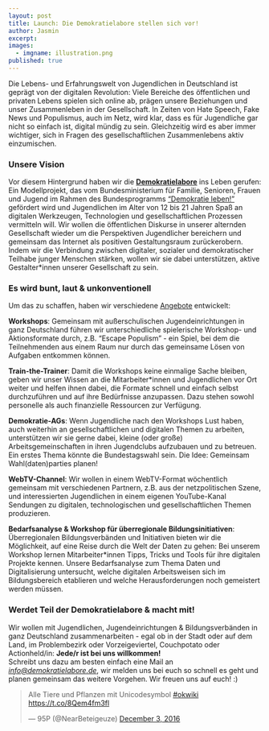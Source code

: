 ```yaml
---
layout: post
title: Launch: Die Demokratielabore stellen sich vor!
author: Jasmin
excerpt: 
images:
  - imgname: illustration.png
published: true
---
```


Die Lebens- und Erfahrungswelt von Jugendlichen in Deutschland ist geprägt von der digitalen Revolution: Viele Bereiche des öffentlichen und privaten Lebens spielen sich online ab, prägen unsere Beziehungen und unser Zusammenleben in der Gesellschaft. In Zeiten von Hate Speech, Fake News und Populismus, auch im Netz, wird klar, dass es für Jugendliche gar nicht so einfach ist, digital mündig zu sein. Gleichzeitig wird es aber immer wichtiger, sich in Fragen des gesellschaftlichen Zusammenlebens aktiv einzumischen.

### Unsere Vision

Vor diesem Hintergrund haben wir die **[Demokratielabore](https://demokratielabore.de)** ins Leben gerufen: Ein Modellprojekt, das vom Bundesministerium für Familie, Senioren, Frauen und Jugend im Rahmen des Bundesprogramms [“Demokratie leben!”](https://www.demokratie-leben.de/) gefördert wird und Jugendlichen im Alter von 12 bis 21 Jahren Spaß an digitalen Werkzeugen, Technologien und gesellschaftlichen Prozessen vermitteln will. Wir wollen die öffentlichen Diskurse in unserer alternden Gesellschaft wieder um die Perspektiven Jugendlicher bereichern und gemeinsam das Internet als positiven Gestaltungsraum zurückerobern. Indem wir die Verbindung zwischen digitaler, sozialer und demokratischer Teilhabe junger Menschen stärken, wollen wir sie dabei unterstützen, aktive Gestalter*innen unserer Gesellschaft zu sein. 

### Es wird bunt, laut & unkonventionell

Um das zu schaffen, haben wir verschiedene [Angebote](https://demokratielabore.de/angebote) entwickelt:

**Workshops**: Gemeinsam mit außerschulischen Jugendeinrichtungen in ganz Deutschland  führen wir unterschiedliche spielerische Workshop- und Aktionsformate durch, z.B. “Escape Populism” - ein Spiel, bei dem die Teilnehmenden aus einem Raum nur durch das gemeinsame Lösen von Aufgaben entkommen können.  

**Train-the-Trainer**: Damit die Workshops keine einmalige Sache bleiben, geben wir unser Wissen an die Mitarbeiter*innen und Jugendlichen vor Ort weiter und helfen ihnen dabei, die Formate schnell und einfach selbst durchzuführen und auf ihre Bedürfnisse anzupassen. Dazu stehen sowohl personelle als auch finanzielle Ressourcen zur Verfügung. 

**Demokratie-AGs**: Wenn Jugendliche nach den Workshops Lust haben, auch weiterhin an gesellschaftlichen und digitalen Themen zu arbeiten, unterstützen wir sie gerne dabei, kleine (oder große) Arbeitsgemeinschaften in ihren Jugendclubs aufzubauen und zu betreuen. Ein erstes Thema könnte die Bundestagswahl sein. Die Idee: Gemeinsam Wahl(daten)parties planen!

**WebTV-Channel**: Wir wollen in einem WebTV-Format wöchentlich gemeinsam mit verschiedenen Partnern, z.B. aus der netzpolitischen Szene, und interessierten Jugendlichen in einem eigenen YouTube-Kanal Sendungen zu digitalen, technologischen und gesellschaftlichen Themen produzieren. 

**Bedarfsanalyse & Workshop für überregionale Bildungsinitiativen**: Überregionalen Bildungsverbänden und Initiativen bieten wir die Möglichkeit, auf eine Reise durch die Welt der Daten zu gehen: Bei unserem Workshop lernen Mitarbeiter*innen Tipps, Tricks und Tools für ihre digitalen Projekte kennen. Unsere Bedarfsanalyse zum Thema Daten und Digitalisierung untersucht, welche digitalen Arbeitsweisen sich im Bildungsbereich etablieren und welche Herausforderungen noch gemeistert werden müssen. 

### Werdet Teil der Demokratielabore & macht mit!

Wir wollen mit Jugendlichen, Jugendeinrichtungen & Bildungsverbänden in ganz Deutschland zusammenarbeiten -  egal ob in der Stadt oder auf dem Land, im Problembezirk oder Vorzeigeviertel, Couchpotato oder Actionheld/in: **Jede/r ist bei uns willkommen!**  
Schreibt uns dazu am besten einfach eine Mail an *info@demokratielabore.de*, wir melden uns bei euch so schnell es geht und planen gemeinsam das weitere Vorgehen. Wir freuen uns auf euch! :)

<blockquote class="twitter-tweet" data-partner="tweetdeck"><p lang="de" dir="ltr">Alle Tiere und Pflanzen mit Unicodesymbol <a href="https://twitter.com/hashtag/okwiki?src=hash">#okwiki</a> <a href="https://t.co/8Qem4fm3fl">https://t.co/8Qem4fm3fl</a></p>&mdash; 95P (@NearBeteigeuze) <a href="https://twitter.com/NearBeteigeuze/status/805059238217318400">December 3, 2016</a></blockquote>
